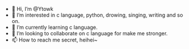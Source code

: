 - 👋 Hi, I’m @Ytowk
- 👀 I’m interested in c language, python, drowing, singing, writing and so on.
- 🌱 I’m currently learning c language.
- 💞️ I’m looking to collaborate on c language for make me stronger.
- 📫 How to reach me secret, heihei~

<!---
Ytowk/Ytowk is a ✨ special ✨ repository because its `README.md` (this file) appears on your GitHub profile.
You can click the Preview link to take a look at your changes.
--->
